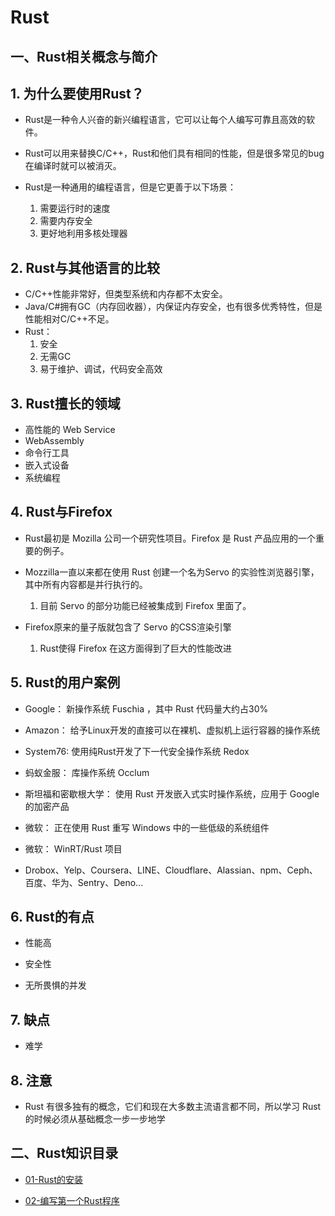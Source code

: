 # Rust


## 一、Rust相关概念与简介

## 1. 为什么要使用Rust？

- Rust是一种令人兴奋的新兴编程语言，它可以让每个人编写可靠且高效的软件。

- Rust可以用来替换C/C++，Rust和他们具有相同的性能，但是很多常见的bug在编译时就可以被消灭。

- Rust是一种通用的编程语言，但是它更善于以下场景：
  
  1. 需要运行时的速度
  2. 需要内存安全
  3. 更好地利用多核处理器



## 2. Rust与其他语言的比较

- C/C++性能非常好，但类型系统和内存都不太安全。
- Java/C#拥有GC（内存回收器），内保证内存安全，也有很多优秀特性，但是性能相对C/C++不足。
- Rust：
  1. 安全
  2. 无需GC
  3. 易于维护、调试，代码安全高效


## 3. Rust擅长的领域

- 高性能的 Web Service
- WebAssembly
- 命令行工具
- 嵌入式设备
- 系统编程


## 4. Rust与Firefox

- Rust最初是 Mozilla 公司一个研究性项目。Firefox 是 Rust 产品应用的一个重要的例子。

- Mozzilla一直以来都在使用 Rust 创建一个名为Servo 的实验性浏览器引擎，其中所有内容都是并行执行的。
  1. 目前 Servo 的部分功能已经被集成到 Firefox 里面了。


- Firefox原来的量子版就包含了 Servo 的CSS渲染引擎
  1. Rust使得 Firefox 在这方面得到了巨大的性能改进


## 5. Rust的用户案例

- Google： 新操作系统 Fuschia ，其中 Rust 代码量大约占30%

- Amazon： 给予Linux开发的直接可以在裸机、虚拟机上运行容器的操作系统

- System76: 使用纯Rust开发了下一代安全操作系统 Redox

- 蚂蚁金服： 库操作系统 Occlum

- 斯坦福和密歇根大学： 使用 Rust 开发嵌入式实时操作系统，应用于 Google 的加密产品

- 微软： 正在使用 Rust 重写 Windows 中的一些低级的系统组件

- 微软： WinRT/Rust 项目

- Drobox、Yelp、Coursera、LINE、Cloudflare、Alassian、npm、Ceph、百度、华为、Sentry、Deno...


## 6. Rust的有点

- 性能高

- 安全性

- 无所畏惧的并发


## 7. 缺点

- 难学



## 8. 注意

- Rust 有很多独有的概念，它们和现在大多数主流语言都不同，所以学习 Rust 的时候必须从基础概念一步一步地学



## 二、Rust知识目录


- [01-Rust的安装](./tutorial/01-install.md)

- [02-编写第一个Rust程序](./tutorial/02-helloword.md)







